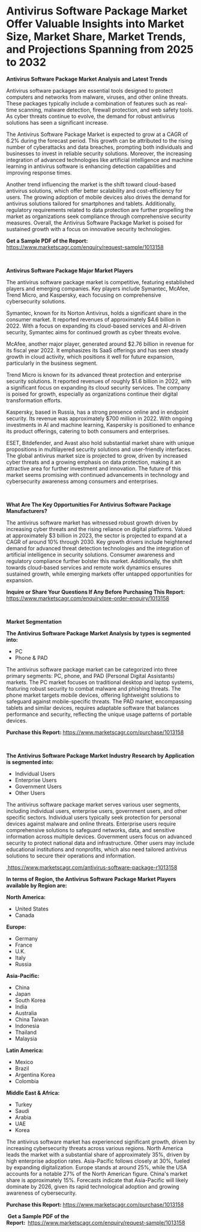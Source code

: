 <p><h1>Antivirus Software Package Market Offer Valuable Insights into Market Size, Market Share, Market Trends, and Projections Spanning from 2025 to 2032</h1></p><p><strong>Antivirus Software Package Market Analysis and Latest Trends</strong></p>
<p><p>Antivirus software packages are essential tools designed to protect computers and networks from malware, viruses, and other online threats. These packages typically include a combination of features such as real-time scanning, malware detection, firewall protection, and web safety tools. As cyber threats continue to evolve, the demand for robust antivirus solutions has seen a significant increase.</p><p>The Antivirus Software Package Market is expected to grow at a CAGR of 6.2% during the forecast period. This growth can be attributed to the rising number of cyberattacks and data breaches, prompting both individuals and businesses to invest in reliable security solutions. Moreover, the increasing integration of advanced technologies like artificial intelligence and machine learning in antivirus software is enhancing detection capabilities and improving response times.</p><p>Another trend influencing the market is the shift toward cloud-based antivirus solutions, which offer better scalability and cost-efficiency for users. The growing adoption of mobile devices also drives the demand for antivirus solutions tailored for smartphones and tablets. Additionally, regulatory requirements related to data protection are further propelling the market as organizations seek compliance through comprehensive security measures. Overall, the Antivirus Software Package Market is poised for sustained growth with a focus on innovative security technologies.</p></p>
<p><strong>Get a Sample PDF of the Report:&nbsp;</strong> <a href="https://www.marketscagr.com/enquiry/request-sample/1013158?utm_campaign=3012&utm_medium=2&utm_source=Github&utm_content=ia&utm_term=16042025&utm_id=antivirus-software-package">https://www.marketscagr.com/enquiry/request-sample/1013158</a></p>
<p>&nbsp;</p>
<p><strong>Antivirus Software Package Major Market Players</strong></p>
<p><p>The antivirus software package market is competitive, featuring established players and emerging companies. Key players include Symantec, McAfee, Trend Micro, and Kaspersky, each focusing on comprehensive cybersecurity solutions. </p><p>Symantec, known for its Norton Antivirus, holds a significant share in the consumer market. It reported revenues of approximately $4.6 billion in 2022. With a focus on expanding its cloud-based services and AI-driven security, Symantec aims for continued growth as cyber threats evolve.</p><p>McAfee, another major player, generated around $2.76 billion in revenue for its fiscal year 2022. It emphasizes its SaaS offerings and has seen steady growth in cloud activity, which positions it well for future expansion, particularly in the business segment.</p><p>Trend Micro is known for its advanced threat protection and enterprise security solutions. It reported revenues of roughly $1.6 billion in 2022, with a significant focus on expanding its cloud security services. The company is poised for growth, especially as organizations continue their digital transformation efforts.</p><p>Kaspersky, based in Russia, has a strong presence online and in endpoint security. Its revenue was approximately $700 million in 2022. With ongoing investments in AI and machine learning, Kaspersky is positioned to enhance its product offerings, catering to both consumers and enterprises.</p><p>ESET, Bitdefender, and Avast also hold substantial market share with unique propositions in multilayered security solutions and user-friendly interfaces. The global antivirus market size is projected to grow, driven by increased cyber threats and a growing emphasis on data protection, making it an attractive area for further investment and innovation. The future of this market seems promising with continued advancements in technology and cybersecurity awareness among consumers and enterprises.</p></p>
<p>&nbsp;</p>
<p><strong>What Are The Key Opportunities For Antivirus Software Package Manufacturers?</strong></p>
<p><p>The antivirus software market has witnessed robust growth driven by increasing cyber threats and the rising reliance on digital platforms. Valued at approximately $3 billion in 2023, the sector is projected to expand at a CAGR of around 10% through 2030. Key growth drivers include heightened demand for advanced threat detection technologies and the integration of artificial intelligence in security solutions. Consumer awareness and regulatory compliance further bolster this market. Additionally, the shift towards cloud-based services and remote work dynamics ensures sustained growth, while emerging markets offer untapped opportunities for expansion.</p></p>
<p><strong>Inquire or Share Your Questions If Any Before Purchasing This Report:</strong> <a href="https://www.marketscagr.com/enquiry/pre-order-enquiry/1013158?utm_campaign=3012&utm_medium=2&utm_source=Github&utm_content=ia&utm_term=16042025&utm_id=antivirus-software-package">https://www.marketscagr.com/enquiry/pre-order-enquiry/1013158</a></p>
<p>&nbsp;</p>
<p><strong>Market Segmentation</strong></p>
<p><strong>The Antivirus Software Package Market Analysis by types is segmented into:</strong></p>
<p><ul><li>PC</li><li>Phone & PAD</li></ul></p>
<p><p>The antivirus software package market can be categorized into three primary segments: PC, phone, and PAD (Personal Digital Assistants) markets. The PC market focuses on traditional desktop and laptop systems, featuring robust security to combat malware and phishing threats. The phone market targets mobile devices, offering lightweight solutions to safeguard against mobile-specific threats. The PAD market, encompassing tablets and similar devices, requires adaptable software that balances performance and security, reflecting the unique usage patterns of portable devices.</p></p>
<p><strong>Purchase this Report:&nbsp;</strong><a href="https://www.marketscagr.com/purchase/1013158?utm_campaign=3012&utm_medium=2&utm_source=Github&utm_content=ia&utm_term=16042025&utm_id=antivirus-software-package">https://www.marketscagr.com/purchase/1013158</a></p>
<p>&nbsp;</p>
<p><strong>The Antivirus Software Package Market Industry Research by Application is segmented into:</strong></p>
<p><ul><li>Individual Users</li><li>Enterprise Users</li><li>Government Users</li><li>Other Users</li></ul></p>
<p><p>The antivirus software package market serves various user segments, including individual users, enterprise users, government users, and other specific sectors. Individual users typically seek protection for personal devices against malware and online threats. Enterprise users require comprehensive solutions to safeguard networks, data, and sensitive information across multiple devices. Government users focus on advanced security to protect national data and infrastructure. Other users may include educational institutions and nonprofits, which also need tailored antivirus solutions to secure their operations and information.</p></p>
<p><a href="https://www.marketscagr.com/antivirus-software-package-r1013158?utm_campaign=3012&utm_medium=2&utm_source=Github&utm_content=ia&utm_term=16042025&utm_id=antivirus-software-package">&nbsp;https://www.marketscagr.com/antivirus-software-package-r1013158</a></p>
<p><strong>In terms of Region, the Antivirus Software Package Market Players available by Region are:</strong></p>
<p>
    <p> <strong> North America: </strong>
        <ul>
            <li>United States</li>
            <li>Canada</li>
        </ul>
        </p> 
    <p> <strong> Europe: </strong>
        <ul>
            <li>Germany</li>
            <li>France</li>
            <li>U.K.</li>
            <li>Italy</li>
            <li>Russia</li>
        </ul>
        </p> 
    <p> <strong> Asia-Pacific: </strong>
        <ul>
            <li>China</li>
            <li>Japan</li>
            <li>South Korea</li>
            <li>India</li>
            <li>Australia</li>
            <li>China Taiwan</li>
            <li>Indonesia</li>
            <li>Thailand</li>
            <li>Malaysia</li>
        </ul>
        </p> 
    <p> <strong> Latin America: </strong>
        <ul>
            <li>Mexico</li>
            <li>Brazil</li>
            <li>Argentina Korea</li>
            <li>Colombia</li>
        </ul>
        </p> 
    <p> <strong> Middle East & Africa: </strong>
        <ul>
            <li>Turkey</li>
            <li>Saudi</li>
            <li>Arabia</li>
            <li>UAE</li>
            <li>Korea</li>
        </ul>
    </p>
    </p>
<p><p>The antivirus software market has experienced significant growth, driven by increasing cybersecurity threats across various regions. North America leads the market with a substantial share of approximately 35%, driven by high enterprise adoption rates. Asia-Pacific follows closely at 30%, fueled by expanding digitalization. Europe stands at around 25%, while the USA accounts for a notable 27% of the North American figure. China's market share is approximately 15%. Forecasts indicate that Asia-Pacific will likely dominate by 2026, given its rapid technological adoption and growing awareness of cybersecurity.</p></p>
<p><strong>Purchase this Report: </strong><a href="https://www.marketscagr.com/purchase/1013158?utm_campaign=3012&utm_medium=2&utm_source=Github&utm_content=ia&utm_term=16042025&utm_id=antivirus-software-package">https://www.marketscagr.com/purchase/1013158</a></p>
<p>&nbsp;<strong>Get a Sample PDF of the Report:&nbsp;&nbsp;</strong><a href="https://www.marketscagr.com/enquiry/request-sample/1013158?utm_campaign=3012&utm_medium=2&utm_source=Github&utm_content=ia&utm_term=16042025&utm_id=antivirus-software-package">https://www.marketscagr.com/enquiry/request-sample/1013158</a></p>
<p><strong></strong></p>
<p><p></p><p></p><p></p></p>